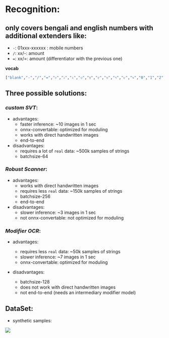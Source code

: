 # Recognition: 

## **only covers bengali and english numbers with additional extenders like**:
* ```-```: 01xxx-xxxxxx : mobile numbers
* ```/```: xx/-: amount 
* ```=```: xx/=: amount (differentiator with the previous one)

**vocab**

```python
["blank","-","/","=","০","১","২","৩","৪","৫","৬","৭","৮","৯","0","1","2","3","4","5","6","7","8","9","sep","pad"]
```  


## **Three possible solutions**:

### ***custom SVT***: 
* advantages:
    * faster inference: ~10 images in 1 sec
    * onnx-convertable: optimized for moduling
    * works with direct handwritten images
    * end-to-end
* disadvantages:
    * requires a lot of ```real``` data: ~500k samples of strings
    * batchsize-64 

### ***Robust Scanner***: 
* advantages:
    * works with direct handwritten images
    * requires less ```real``` data: ~150k samples of strings
    * batchsize-256
    * end-to-end
* disadvantages:
    * slower inference: ~3 images in 1 sec
    * not onnx-convertable: not optimized for moduling
    
### ***Modifier OCR***: 
* advantages:
    * requires less ```real``` data: ~50k samples of strings
    * slower inference: ~7 images in 1 sec
    * onnx-convertable: optimized for moduling

* disadvantages:
    * batchsize-128
    * does not work with direct handwritten images
    * not end-to-end (needs an intermediary modifier model)

## **DataSet**:

* synthetic samples:

![](/srcs/synth.png?raw=true)